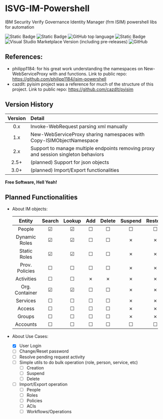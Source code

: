 # ISVG-IM-Powershell
IBM Security Verify Governance Identity Manager (frm ISIM) powershell libs for automation

![Static Badge](https://img.shields.io/badge/version-2.3.3b-green)
![Static Badge](https://img.shields.io/badge/status-on%20development-yellowgreen)
![GitHub top language](https://img.shields.io/github/languages/top/lvalovits/ISVG-IM-Powershell?logo=powershell)
![Static Badge](https://img.shields.io/badge/PowerShell-v5.1-blue?logo=powershell)
![Visual Studio Marketplace Version (including pre-releases)](https://img.shields.io/visual-studio-marketplace/v/ms-vscode.powershell?logo=visualstudiocode)
![GitHub](https://img.shields.io/github/license/lvalovits/ISVG-IM-Powershell)

## References:
 * philipp1184:	for his great work understanding the namespaces on New-WebServiceProxy with <Copy-ISIMObjectNamespace> and <Convert-2WSAttr> functions. Link to public repo: https://github.com/philipp1184/isim-powershell
* cazdlt:			pyisim project was a reference for much of the structure of this project. Link to public repo: https://github.com/cazdlt/pyisim

## Version History

|	Version	|	Detail																				|
|:---------:|:--------------------------------------------------------------------------------------|
|	0.x		|	Invoke-WebRequest parsing xml manually												|
|	1.x		|	New-WebServiceProxy sharing namespaces with Copy-ISIMObjectNamespace				|
|	2.x		|	Support to manage multiple endpoints removing proxy and session singleton behaviors	|
|   2.5+	|	(planned) Support for json objects													|
|   3.0+	|	(planned) Import/Export functionalities												|

**Free Software, Hell Yeah!**

## Planned Functionalities
- About IM objects:

	|	Entity			|	Search	|	Lookup	|	Add		|	Delete	|	Suspend	|	Restore	|	Modify	|
	|:-----------------:|:---------:|:---------:|:---------:|:---------:|:---------:|:---------:|:---------:|
	|	People			|	&#9745;	|	&#9745;	|	&#9744;	|	&#9744;	|	&#9744;	|	&#9744;	|	&#9744;	|
	|	Dynamic Roles	|	&#9745;	|	&#9745;	|	&#9744;	|	&#9744;	|	&cross;	|	&cross;	|	&#9744;	|
	|	Static Roles	|	&#9745;	|	&#9745;	|	&#9744;	|	&#9744;	|	&cross;	|	&cross;	|	&#9744;	|
	|	Prov. Policies	|	&#9744;	|	&#9744;	|	&#9744;	|	&#9744;	|	&cross;	|	&cross;	|	&#9744;	|
	|	Activities		|	&#9744;	|	&#9744;	|	&cross;	|	&cross;	|	&cross;	|	&cross;	|	&cross;	|
	|	Org. Container	|	&#9745;	|	&#9745;	|	&#9744;	|	&#9744;	|	&cross;	|	&cross;	|	&#9744;	|
	|	Services		|	&#9744;	|	&#9744;	|	&#9744;	|	&#9744;	|	&cross;	|	&cross;	|	&#9744;	|
	|	Access			|	&#9744;	|	&#9744;	|	&#9744;	|	&#9744;	|	&cross;	|	&cross;	|	&#9744;	|
	|	Groups			|	&#9744;	|	&#9744;	|	&#9744;	|	&#9744;	|	&cross;	|	&cross;	|	&#9744;	|
	|	Accounts		|	&#9744;	|	&#9744;	|	&#9744;	|	&#9744;	|	&#9744;	|	&#9744;	|	&#9744;	|

- About Use Cases:
	- [x] User Login
	- [ ] Change/Reset password
	- [ ] Resolve pending request activity
	- [ ] Simple utils to do bulk operation (role, person, service, etc)
		- [ ] Creation
		- [ ] Suspend
		- [ ] Delete
	- [ ] Import/Export operation
		- [ ] People
		- [ ] Roles
		- [ ] Policies
		- [ ] ACIs
		- [ ] Workflows/Operations

